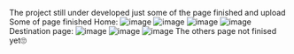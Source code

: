The project still under developed just some of the page finished and upload
Some of page finished
Home:
![image](https://github.com/user-attachments/assets/11e1d754-d976-46aa-93d6-c762e894d9d3)
![image](https://github.com/user-attachments/assets/62243200-acb3-47ff-a7b3-234414096d9d)
![image](https://github.com/user-attachments/assets/079bf914-55c4-462b-bfd5-ea0b976207a6)
![image](https://github.com/user-attachments/assets/fee985e4-c312-4c08-9745-b15486e667c3)
Destination page:
![image](https://github.com/user-attachments/assets/97537970-1ea3-42ee-8587-e06d4279b473)
![image](https://github.com/user-attachments/assets/33b9066e-d236-4642-beea-38874a283781)
![image](https://github.com/user-attachments/assets/b51ccf39-4f0c-41ad-be58-256e2a879099)
The others page not finised yet🙄
